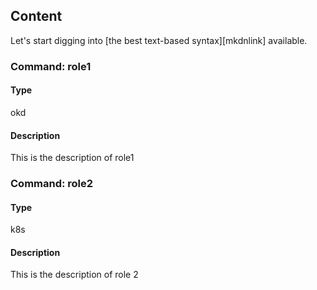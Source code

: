 ## Content

Let's start digging into [the best text-based syntax][mkdnlink] available.

### Command: role1

#### Type
okd

#### Description
This is the description of role1

### Command: role2

#### Type
k8s

#### Description
This is the description of role 2

